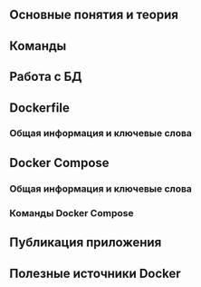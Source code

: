 ## Основные понятия и теория


## Команды


## Работа с БД


## Dockerfile
### Общая информация и ключевые слова


## Docker Compose
### Общая информация и ключевые слова


### Команды Docker Compose


## Публикация приложения


## Полезные источники Docker

